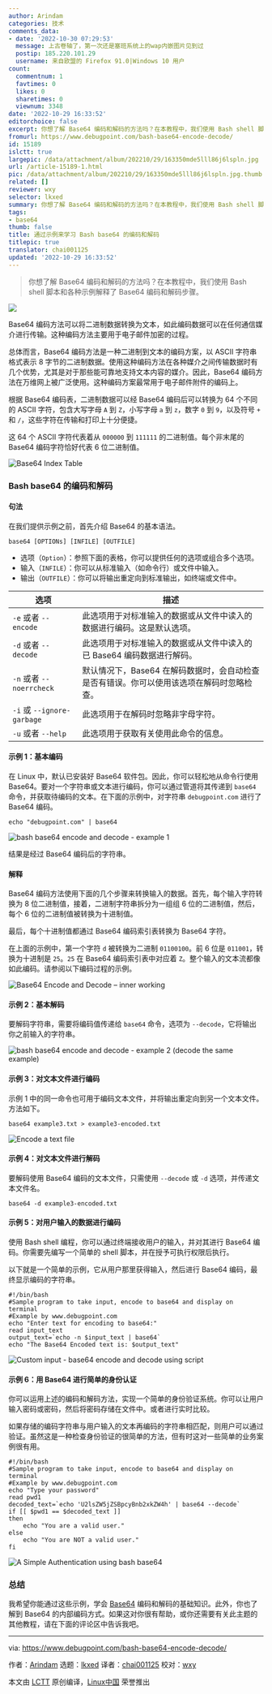 ```yaml
---
author: Arindam
categories: 技术
comments_data:
- date: '2022-10-30 07:29:53'
  message: 上古卷轴了，第一次还是塞班系统上的wap内嵌图片见到过
  postip: 185.220.101.29
  username: 来自欧盟的 Firefox 91.0|Windows 10 用户
count:
  commentnum: 1
  favtimes: 0
  likes: 0
  sharetimes: 0
  viewnum: 3348
date: '2022-10-29 16:33:52'
editorchoice: false
excerpt: 你想了解 Base64 编码和解码的方法吗？在本教程中，我们使用 Bash shell 脚本和各种示例解释了 Base64 编码和解码步骤。
fromurl: https://www.debugpoint.com/bash-base64-encode-decode/
id: 15189
islctt: true
largepic: /data/attachment/album/202210/29/163350mde5lll86j6lspln.jpg
url: /article-15189-1.html
pic: /data/attachment/album/202210/29/163350mde5lll86j6lspln.jpg.thumb.jpg
related: []
reviewer: wxy
selector: lkxed
summary: 你想了解 Base64 编码和解码的方法吗？在本教程中，我们使用 Bash shell 脚本和各种示例解释了 Base64 编码和解码步骤。
tags:
- base64
thumb: false
title: 通过示例来学习 Bash base64 的编码和解码
titlepic: true
translator: chai001125
updated: '2022-10-29 16:33:52'
---
```



> 
> 你想了解 Base64 编码和解码的方法吗？在本教程中，我们使用 Bash shell 脚本和各种示例解释了 Base64 编码和解码步骤。
> 
> 
> 


![](/data/attachment/album/202210/29/163350mde5lll86j6lspln.jpg)


Base64 编码方法可以将二进制数据转换为文本，如此编码数据可以在任何通信媒介进行传输。这种编码方法主要用于电子邮件加密的过程。


总体而言，Base64 编码方法是一种二进制到文本的编码方案，以 ASCII 字符串格式表示 8 字节的二进制数据。使用这种编码方法在各种媒介之间传输数据时有几个优势，尤其是对于那些能可靠地支持文本内容的媒介。因此，Base64 编码方法在万维网上被广泛使用。这种编码方案最常用于电子邮件附件的编码上。


根据 Base64 编码表，二进制数据可以经 Base64 编码后可以转换为 64 个不同的 ASCII 字符，包含大写字母 `A` 到 `Z`，小写字母 `a` 到 `z`，数字 `0` 到 `9`，以及符号 `+` 和 `/`，这些字符在传输和打印上十分便捷。


这 64 个 ASCII 字符代表着从 `000000` 到 `111111` 的二进制值。每个非末尾的 Base64 编码字符恰好代表 6 位二进制值。


![Base64 Index Table](/data/attachment/album/202210/29/163352ggjzniojeobnu24b.png)


### Bash base64 的编码和解码


#### 句法


在我们提供示例之前，首先介绍 Base64 的基本语法。



```
base64 [OPTIONs] [INFILE] [OUTFILE]

```

* 选项（`Option`）：参照下面的表格，你可以提供任何的选项或组合多个选项。
* 输入（`INFILE`）：你可以从标准输入（如命令行）或文件中输入。
* 输出（`OUTFILE`）：你可以将输出重定向到标准输出，如终端或文件中。




| 选项 | 描述 |
| --- | --- |
| `-e` 或者 `--encode` | 此选项用于对标准输入的数据或从文件中读入的数据进行编码。这是默认选项。 |
| `-d` 或者 `--decode` | 此选项用于对标准输入的数据或从文件中读入的已 Base64 编码数据进行解码。 |
| `-n` 或者 `--noerrcheck` | 默认情况下，Base64 在解码数据时，会自动检查是否有错误。你可以使用该选项在解码时忽略检查。 |
| `-i` 或 `--ignore-garbage` | 此选项用于在解码时忽略非字母字符。 |
| `-u` 或者 `--help` | 此选项用于获取有关使用此命令的信息。 |


#### 示例 1：基本编码


在 Linux 中，默认已安装好 Base64 软件包。因此，你可以轻松地从命令行使用 Base64。要对一个字符串或文本进行编码，你可以通过管道将其传递到 `base64` 命令，并获取待编码的文本。在下面的示例中，对字符串 `debugpoint.com` 进行了 Base64 编码。



```
echo "debugpoint.com" | base64

```

![bash base64 encode and decode - example 1](/data/attachment/album/202210/29/163352gmm1b7ymby9gqyh9.jpg)


结果是经过 Base64 编码后的字符串。


#### 解释


Base64 编码方法使用下面的几个步骤来转换输入的数据。首先，每个输入字符转换为 8 位二进制值，接着，二进制字符串拆分为一组组 6 位的二进制值，然后，每个 6 位的二进制值被转换为十进制值。


最后，每个十进制值都通过 Base64 编码索引表转换为 Base64 字符。


在上面的示例中，第一个字符 `d` 被转换为二进制 `01100100`。前 6 位是 `011001`，转换为十进制是 `25`。`25` 在 Base64 编码索引表中对应着 `Z`。整个输入的文本流都像如此编码。请参阅以下编码过程的示例。


![Base64 Encode and Decode – inner working](/data/attachment/album/202210/29/163353yfr6h1hx6jq6ifn3.png)


#### 示例 2：基本解码


要解码字符串，需要将编码值传递给 `base64` 命令，选项为 `--decode`，它将输出你之前输入的字符串。


![bash base64 encode and decode - example 2 (decode the same example)](/data/attachment/album/202210/29/163353jtgttjlgkd8ksu1m.jpg)


#### 示例 3：对文本文件进行编码


示例 1 中的同一命令也可用于编码文本文件，并将输出重定向到另一个文本文件。方法如下。



```
base64 example3.txt > example3-encoded.txt

```

![Encode a text file](/data/attachment/album/202210/29/163353f9ynwchmwcuhffwx.png)


#### 示例 4：对文本文件进行解码


要解码使用 Base64 编码的文本文件，只需使用 `--decode` 或 `-d` 选项，并传递文本文件名。



```
base64 -d example3-encoded.txt

```

#### 示例 5：对用户输入的数据进行编码


使用 Bash shell 编程，你可以通过终端接收用户的输入，并对其进行 Base64 编码。你需要先编写一个简单的 shell 脚本，并在授予可执行权限后执行。


以下就是一个简单的示例，它从用户那里获得输入，然后进行 Base64 编码，最终显示编码的字符串。



```
#!/bin/bash
#Sample program to take input, encode to base64 and display on terminal
#Example by www.debugpoint.com
echo "Enter text for encoding to base64:"
read input_text
output_text=`echo -n $input_text | base64`
echo "The Base64 Encoded text is: $output_text"

```

![Custom input - base64 encode and decode using script](/data/attachment/album/202210/29/163353jene8uqqeauo00zx.png)


#### 示例 6：用 Base64 进行简单的身份认证


你可以运用上述的编码和解码方法，实现一个简单的身份验证系统。你可以让用户输入密码或密码，然后将密码存储在文件中。或者进行实时比较。


如果存储的编码字符串与用户输入的文本再编码的字符串相匹配，则用户可以通过验证。虽然这是一种检查身份验证的很简单的方法，但有时这对一些简单的业务案例很有用。



```
#!/bin/bash
#Sample program to take input, encode to base64 and display on terminal
#Example by www.debugpoint.com
echo "Type your password"
read pwd1
decoded_text=`echo 'U2lsZW5jZSBpcyBnb2xkZW4h' | base64 --decode`
if [[ $pwd1 == $decoded_text ]]
then
    echo "You are a valid user."
else
    echo "You are NOT a valid user."
fi

```

![A Simple Authentication using bash base64](/data/attachment/album/202210/29/163353a2mlys4s3z4lj29e.png)


### 总结


我希望你能通过这些示例，学会 [Base64](https://linux.die.net/man/1/base64) 编码和解码的基础知识。此外，你也了解到 Base64 的内部编码方式。如果这对你很有帮助，或你还需要有关此主题的其他教程，请在下面的评论区中告诉我吧。




---


via: <https://www.debugpoint.com/bash-base64-encode-decode/>


作者：[Arindam](https://www.debugpoint.com/author/admin1/) 选题：[lkxed](https://github.com/lkxed) 译者：[chai001125](https://github.com/chai001125) 校对：[wxy](https://github.com/wxy)


本文由 [LCTT](https://github.com/LCTT/TranslateProject) 原创编译，[Linux中国](https://linux.cn/) 荣誉推出
